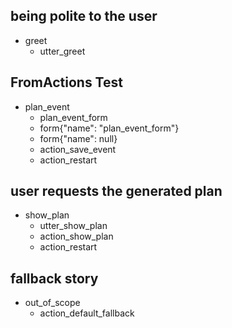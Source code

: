 ## being polite to the user
* greet
    - utter_greet


<!--------------------------->
<!-- START: EVENT PLANNING -->
<!--------------------------->
## FromActions Test
* plan_event
	- plan_event_form
	- form{"name": "plan_event_form"}
	- form{"name": null}
	- action_save_event
	- action_restart


<!------------------------->
<!-- END: EVENT PLANNING -->
<!------------------------->

## user requests the generated plan
* show_plan
    - utter_show_plan
    - action_show_plan
    - action_restart


## fallback story
* out_of_scope
    - action_default_fallback
